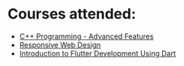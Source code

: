# Courses attended:
* [C++ Programming - Advanced Features](https://ameermuhammed.github.io/certificates/AdvC++.pdf)
* [Responsive Web Design](https://www.freecodecamp.org/certification/fcc919b3bfa-10e3-4533-ba11-f7fb7161517a/responsive-web-design)
* [Introduction to Flutter Development Using Dart](https://ameermuhammed.github.io/certificates/FlutterDevelopment.pdf)
